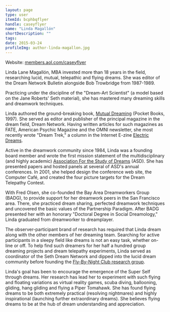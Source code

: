 ```yaml
---
layout: page
type: user
itemId: bcphbqflyer
handle: caseyflyer
name: "Linda Magallón"
shortDescription: ""
tags:
date: 2015-03-24
profileImg: author-linda-magallon.jpg
---
```


Website: [members.aol.com/caseyflyer](https://web.archive.org/web/20050313063900/http://members.aol.com/caseyflyer/flying/dreams01.html)

Linda Lane Magallón, MBA invested more than 18 years in the field, researching lucid, mutual, telepathic and flying dreams. She was editor of the Dream Network Bulletin alongside Bob Trowbridge from 1987-1989. 

Practicing under the discipline of the "Dream-Art Scientist" (a model based on the Jane Roberts' Seth material), she has mastered many dreaming skills and dreamwork techniques.

Linda authored the ground-breaking book, [Mutual Dreaming](https://web.archive.org/web/20050308133701/http://members.aol.com/DreamPsi/archive/mutualdreaming.html) (Pocket Books, 1997). She served as editor and publisher of the principal magazine in the dream field, Dream Network. Having written articles for such magazines as FATE, American Psychic Magazine and the OMNI newsletter, she most recently wrote "Dream Trek," a column in the Internet E-zine [Electric Dreams](http://dreamgate.com/dream/electric-dreams/edreams-g01.htm).

Active in the dreamwork community since 1984, Linda was a founding board member and wrote the first mission statement of the multidisciplinary (and highly academic) [Association For the Study of Dreams](https://www.asdreams.org/) (ASD). She has presented papers and hosted panels at several of ASD's annual conferences. In 2001, she helped design the conference web site, the Computer Café, and created the four picture targets for the Dream Telepathy Contest.

With Fred Olsen, she co-founded the Bay Area Dreamworkers Group (BADG), to provide support for her dreamwork peers in the San Francisco area. There, she practiced dream sharing, perfected dreamwork techniques and uncovered the basic values of the Partnership Paradigm. After BADG presented her with an honorary "Doctoral Degree in Social Dreamology," Linda graduated from dreamworker to dreamplayer.

The observer-participant brand of research has required that Linda dream along with the other members of her dreaming team. Searching for active participants in a sleepy field like dreams is not an easy task, whether on-line or off. To help find such dreamers for her half a hundred group dreaming projects and dream telepathy experiments, Linda served as coordinator of the Seth Dream Network and dipped into the lucid dream community before founding the [Fly-By-Night Club research group](https://web.archive.org/web/20050305230701/http://members.aol.com/lucidflier/project/fbnc.html).

Linda's goal has been to encourage the emergence of the Super Self through dreams. Her research has lead her to experiment with such flying and floating variations as virtual reality games, scuba diving, ballooning, gliding, hang gliding and flying a Piper Tomahawk. She has found flying dreams to be both extremely practical (resolving nightmares) and highly inspirational (launching further extraordinary dreams). She believes flying dreams to be at the hub of dream understanding and appreciation.
